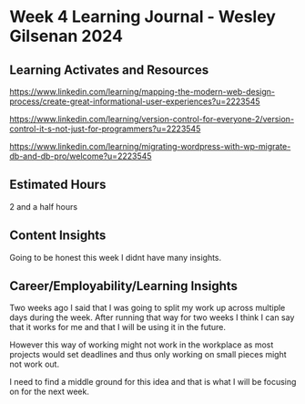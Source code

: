 # Week 4 Learning Journal - Wesley Gilsenan 2024

## Learning Activates and Resources

https://www.linkedin.com/learning/mapping-the-modern-web-design-process/create-great-informational-user-experiences?u=2223545

https://www.linkedin.com/learning/version-control-for-everyone-2/version-control-it-s-not-just-for-programmers?u=2223545

https://www.linkedin.com/learning/migrating-wordpress-with-wp-migrate-db-and-db-pro/welcome?u=2223545


## Estimated Hours

2 and a half hours

## Content Insights

Going to be honest this week I didnt have many insights.

## Career/Employability/Learning Insights

Two weeks ago I said that I was going to split my work up across multiple days during the week. After running that way for two weeks I think I can say that it works for me and that I will be using it in the future.

However this way of working might not work in the workplace as most projects would set deadlines and thus only working on small pieces might not work out.

I need to find a middle ground for this idea and that is what I will be focusing on for the next week.